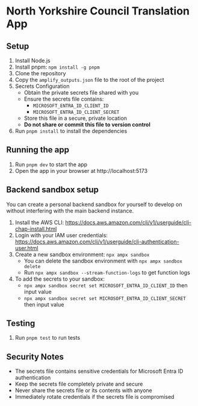 # North Yorkshire Council Translation App

## Setup

1. Install Node.js
2. Install pnpm: `npm install -g pnpm`
3. Clone the repository
4. Copy the `amplify_outputs.json` file to the root of the project
5. Secrets Configuration
   - Obtain the private secrets file shared with you
   - Ensure the secrets file contains:
     - `MICROSOFT_ENTRA_ID_CLIENT_ID`
     - `MICROSOFT_ENTRA_ID_CLIENT_SECRET`
   - Store this file in a secure, private location
   - **Do not share or commit this file to version control**
6. Run `pnpm install` to install the dependencies

## Running the app

1. Run `pnpm dev` to start the app
2. Open the app in your browser at http://localhost:5173

## Backend sandbox setup

You can create a personal backend sandbox for yourself to develop on without interfering with the main backend instance.

1. Install the AWS CLI: https://docs.aws.amazon.com/cli/v1/userguide/cli-chap-install.html
2. Login with your IAM user credentials: https://docs.aws.amazon.com/cli/v1/userguide/cli-authentication-user.html
3. Create a new sandbox environment: `npx ampx sandbox`
   - You can delete the sandbox environment with `npx ampx sandbox delete`
   - Run `npx ampx sandbox --stream-function-logs` to get function logs
4. To add the secrets to your sandbox:
   - `npx ampx sandbox secret set MICROSOFT_ENTRA_ID_CLIENT_ID` then input value
   - `npx ampx sandbox secret set MICROSOFT_ENTRA_ID_CLIENT_SECRET` then input value

## Testing

1. Run `pnpm test` to run tests

## Security Notes

- The secrets file contains sensitive credentials for Microsoft Entra ID authentication
- Keep the secrets file completely private and secure
- Never share the secrets file or its contents with anyone
- Immediately rotate credentials if the secrets file is compromised